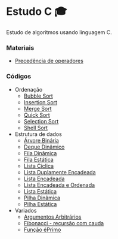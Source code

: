 # Estudo C 🎓

Estudo de algoritmos usando linguagem C.

### Materiais

- [Precedência de operadores](./utils/C%20Operators%20Precedence.jpg)

### Códigos

- Ordenação
  - [Bubble Sort](./src/ordenacao/bubbleSort.c)
  - [Insertion Sort](./src/ordenacao/insertionSort.c)
  - [Merge Sort](./src/ordenacao/mergeSort.c)
  - [Quick Sort](./src/ordenacao/quickSort.c)
  - [Selection Sort](./src/ordenacao/selectionSort.c)
  - [Shell Sort](./src/ordenacao/shellSort.c)
- Estrutura de dados
  - [Árvore Binária](./src/estruturas-de-dados/ArvoreBinaria.c)
  - [Deque Dinâmico](./src/estruturas-de-dados/DequeDinamico.c)
  - [Fila Dinâmica](./src/estruturas-de-dados/FilaDinamica.c)
  - [Fila Estática](./src/estruturas-de-dados/FilaEstatica.c)
  - [Lista Cíclica](./src/estruturas-de-dados/ListaCiclica.c)
  - [Lista Duplamente Encadeada](./src/estruturas-de-dados/ListaDuplamenteEncadeada.c)
  - [Lista Encadeada](./src/estruturas-de-dados/ListaEncadeada.c)
  - [Lista Encadeada e Ordenada](./src/estruturas-de-dados/ListaEncadeadaOrdenada.c)
  - [Lista Estática](./src/estruturas-de-dados/ListaEstatica.c)
  - [Pilha Dinâmica](./src/estruturas-de-dados/PilhaDinamica.c)
  - [Pilha Estática](./src/estruturas-de-dados/PilhaEstatica.c)
- Variados
  - [Argumentos Arbitrários](./src/variados/argumentosArbitrarios.c)
  - [Fibonacci - recursão com cauda](./src/variados/fibonacci.c)
  - [Função éPrimo](./src/variados/funcao_ePrimo.c)
